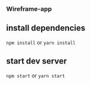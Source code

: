 ### Wireframe-app

## install dependencies

`npm install` or `yarn install`

## start dev server

`npm start` or `yarn start`